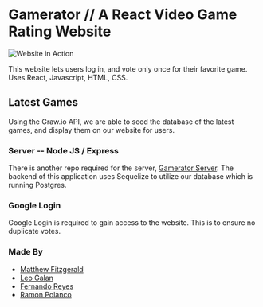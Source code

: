 # Gamerator // A React Video Game Rating Website
![Website in Action](Gamerator.gif)

This website lets users log in, and vote only once for their favorite game. Uses React, Javascript, HTML, CSS.

## Latest Games
Using the Graw.io API, we are able to seed the database of the latest games, and display them on our website for users.

### Server -- Node JS / Express
 There is another repo required for the server, [Gamerator Server](https://github.com/mattlol85/Gamerator_Server).
 The backend of this application uses Sequelize to utilize our database which is running Postgres.

 ### Google Login
 Google Login is required to gain access to the website. This is to ensure no duplicate votes.



### Made By
- [Matthew Fitzgerald](https://github.com/mattlol85)
- [Leo Galan](https://github.com/LeonardoGalan)
- [Fernando Reyes](https://github.com/fernrey)
- [Ramon Polanco](https://github.com/rmpolanco)